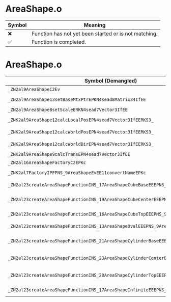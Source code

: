 # AreaShape.o
| Symbol | Meaning 
| ------------- | ------------- 
| :x: | Function has not yet been started or is not matching. 
| :white_check_mark: | Function is completed. 


# AreaShape.o
| Symbol (Demangled) | Symbol (Mangled) | Decompiled? |
| ------------- |  ------------- | ------------- |
| `_ZN2al9AreaShapeC2Ev` | `al::AreaShape::AreaShape(void)` | :white_check_mark: |
| `_ZN2al9AreaShape13setBaseMtxPtrEPKN4sead8Matrix34IfEE` | `al::AreaShape::setBaseMtxPtr(sead::Matrix34<float> const*)` | :white_check_mark: |
| `_ZN2al9AreaShape8setScaleERKN4sead7Vector3IfEE` | `al::AreaShape::setScale(sead::Vector3<float> const&)` | :white_check_mark: |
| `_ZNK2al9AreaShape12calcLocalPosEPN4sead7Vector3IfEERKS3_` | `al::AreaShape::calcLocalPos(sead::Vector3<float> *,sead::Vector3<float> const&)const` | :white_check_mark: |
| `_ZNK2al9AreaShape12calcWorldPosEPN4sead7Vector3IfEERKS3_` | `al::AreaShape::calcWorldPos(sead::Vector3<float> *,sead::Vector3<float> const&)const` | :white_check_mark: |
| `_ZNK2al9AreaShape12calcWorldDirEPN4sead7Vector3IfEERKS3_` | `al::AreaShape::calcWorldDir(sead::Vector3<float> *,sead::Vector3<float> const&)const` | :white_check_mark: |
| `_ZNK2al9AreaShape9calcTransEPN4sead7Vector3IfEE` | `al::AreaShape::calcTrans(sead::Vector3<float> *)const` | :white_check_mark: |
| `_ZN2al16AreaShapeFactoryC2EPKc` | `al::AreaShapeFactory::AreaShapeFactory(char const*)` | :white_check_mark: |
| `_ZNK2al7FactoryIPFPNS_9AreaShapeEvEE11convertNameEPKc` | `al::Factory<al::AreaShape * (*)(void)>::convertName(char const*)const` | :white_check_mark: |
| `_ZN2al23createAreaShapeFunctionINS_17AreaShapeCubeBaseEEEPNS_9AreaShapeEv` | `al::AreaShape * al::createAreaShapeFunction<al::AreaShapeCubeBase>(void)` | :white_check_mark: |
| `_ZN2al23createAreaShapeFunctionINS_19AreaShapeCubeCenterEEEPNS_9AreaShapeEv` | `al::AreaShape * al::createAreaShapeFunction<al::AreaShapeCubeCenter>(void)` | :white_check_mark: |
| `_ZN2al23createAreaShapeFunctionINS_16AreaShapeCubeTopEEEPNS_9AreaShapeEv` | `al::AreaShape * al::createAreaShapeFunction<al::AreaShapeCubeTop>(void)` | :white_check_mark: |
| `_ZN2al23createAreaShapeFunctionINS_13AreaShapeOvalEEEPNS_9AreaShapeEv` | `al::AreaShape * al::createAreaShapeFunction<al::AreaShapeOval>(void)` | :white_check_mark: |
| `_ZN2al23createAreaShapeFunctionINS_21AreaShapeCylinderBaseEEEPNS_9AreaShapeEv` | `al::AreaShape * al::createAreaShapeFunction<al::AreaShapeCylinderBase>(void)` | :white_check_mark: |
| `_ZN2al23createAreaShapeFunctionINS_23AreaShapeCylinderCenterEEEPNS_9AreaShapeEv` | `al::AreaShape * al::createAreaShapeFunction<al::AreaShapeCylinderCenter>(void)` | :white_check_mark: |
| `_ZN2al23createAreaShapeFunctionINS_20AreaShapeCylinderTopEEEPNS_9AreaShapeEv` | `al::AreaShape * al::createAreaShapeFunction<al::AreaShapeCylinderTop>(void)` | :white_check_mark: |
| `_ZN2al23createAreaShapeFunctionINS_17AreaShapeInfiniteEEEPNS_9AreaShapeEv` | `al::AreaShape * al::createAreaShapeFunction<al::AreaShapeInfinite>(void)` | :white_check_mark: |
